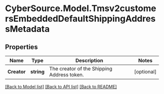 # CyberSource.Model.Tmsv2customersEmbeddedDefaultShippingAddressMetadata
## Properties

Name | Type | Description | Notes
------------ | ------------- | ------------- | -------------
**Creator** | **string** | The creator of the Shipping Address token. | [optional] 

[[Back to Model list]](../README.md#documentation-for-models) [[Back to API list]](../README.md#documentation-for-api-endpoints) [[Back to README]](../README.md)

